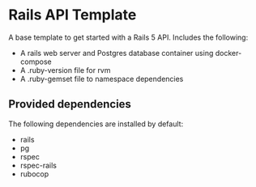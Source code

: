 # Rails API Template

A base template to get started with a Rails 5 API. Includes the following:
 - A rails web server and Postgres database container using docker-compose
 - A .ruby-version file for rvm
 - A .ruby-gemset file to namespace dependencies

## Provided dependencies

The following dependencies are installed by default:
 - rails
 - pg
 - rspec
 - rspec-rails
 - rubocop
